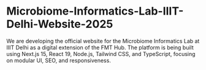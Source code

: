 # Microbiome-Informatics-Lab-IIIT-Delhi-Website-2025
We are developing the official website for the Microbiome Informatics Lab at IIIT Delhi as a digital extension of the FMT Hub. The platform is being built using Next.js 15, React 19, Node.js, Tailwind CSS, and TypeScript, focusing on modular UI, SEO, and responsiveness. 
